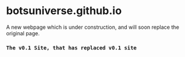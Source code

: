 # botsuniverse.github.io
A new webpage which is under construction, and will soon replace the original page.


### `The v0.1 Site, that has replaced v0.1 site`
